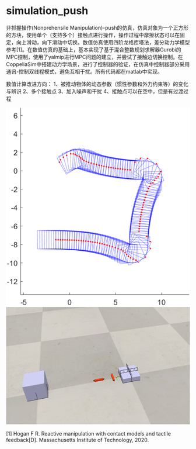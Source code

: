 <!--
 * @Author: error: error: git config user.name & please set dead value or install git && error: git config user.email & please set dead value or install git & please set dead value or install git
 * @Date: 2023-02-18 20:21:53
 * @LastEditors: error: error: git config user.name & please set dead value or install git && error: git config user.email & please set dead value or install git & please set dead value or install git
 * @LastEditTime: 2023-03-01 17:17:56
 * @FilePath: \simulation_push\README.md
 * @Description: 这是默认设置,请设置`customMade`, 打开koroFileHeader查看配置 进行设置: https://github.com/OBKoro1/koro1FileHeader/wiki/%E9%85%8D%E7%BD%AE
-->

# simulation_push
 
非抓握操作(Nonprehensile Manipulation)-push的仿真，仿真对象为一个正方形的方块，使用单个（支持多个）接触点进行操作，操作过程中摩擦状态可以在固定，向上滑动，向下滑动中切换。数值仿真使用四阶龙格库塔法，差分动力学模型参考[1]。在数值仿真的基础上，基本实现了基于混合整数规划求解器Gurobi的MPC控制，使用了yalmip进行MPC问题的建立，并尝试了接触边切换控制。在CoppeliaSim中搭建动力学场景，进行了控制器的验证，在仿真中控制器部分采用通讯-控制双线程模式，避免互相干扰。所有代码都在matlab中实现。


数值计算改进方向：
1、被推动物体的动态参数（惯性参数和外力约束等）的变化与辨识
2、多个接触点
3、加入噪声和干扰
4、接触点可以在空中，但是有过渡过程

![数值仿真](./数值仿真.png)
![CoppeliaSim仿真](./CoppeliaSim仿真.png)

[1] Hogan F R. Reactive manipulation with contact models and tactile feedback[D]. Massachusetts Institute of Technology, 2020. 